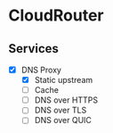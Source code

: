 # CloudRouter

## Services

* [X] DNS Proxy
  * [X] Static upstream
  * [ ] Cache
  * [ ] DNS over HTTPS
  * [ ] DNS over TLS
  * [ ] DNS over QUIC
